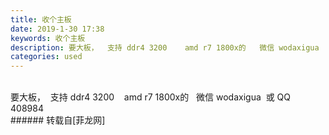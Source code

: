 ```yaml
---
title: 收个主板
date: 2019-1-30 17:38
keywords: 收个主板
description: 要大板，  支持 ddr4 3200    amd r7 1800x的   微信 wodaxigua  或 QQ 408984
categories: used
---
```

<td class="t_f" id="postmessage_2855390">

<br/>
要大板，  支持 ddr4 3200    amd r7 1800x的   微信 wodaxigua  或 QQ 408984<br/>
</td>
###### 转载自[菲龙网]